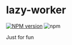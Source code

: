 # lazy-worker

  [![NPM version][npm-image]][npm-url]
  ![npm](https://img.shields.io/npm/l/express.svg)

  Just for fun


[npm-image]: https://img.shields.io/npm/v/@cycle/core.svg
[npm-url]: https://www.npmjs.com/package/lazy-worker
